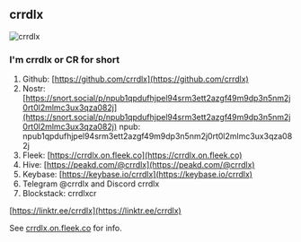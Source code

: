 ## crrdlx
![crrdlx](https://files.peakd.com/file/peakd-hive/crrdlx/AJTEHEVHhTbj2HqMQD5RCR2VJW2Bu3TD411rmXa8oMowiURMJrogrrupByUrkkH.jpg)
### I'm crrdlx or CR for short
1. Github: [https://github.com/crrdlx](https://github.com/crrdlx)
2. Nostr: [https://snort.social/p/npub1qpdufhjpel94srm3ett2azgf49m9dp3n5nm2j0rt0l2mlmc3ux3qza082j](https://snort.social/p/npub1qpdufhjpel94srm3ett2azgf49m9dp3n5nm2j0rt0l2mlmc3ux3qza082j) npub: npub1qpdufhjpel94srm3ett2azgf49m9dp3n5nm2j0rt0l2mlmc3ux3qza082j
3. Fleek: [https://crrdlx.on.fleek.co](https://crrdlx.on.fleek.co)
4. Hive: [https://peakd.com/@crrdlx](https://peakd.com/@crrdlx)
5. Keybase: [https://keybase.io/crrdlx](https://keybase.io/crrdlx)
6. Telegram @crrdlx and Discord crrdlx
7. Blockstack: crrdlxcr

[https://linktr.ee/crrdlx](https://linktr.ee/crrdlx)

See [crrdlx.on.fleek.co](https://crrdlx.on.fleek.co) for info.